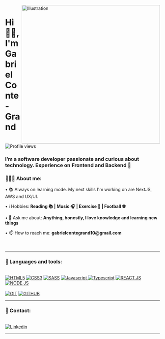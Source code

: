 <img align="right" src="https://www.techyon.es/media/news/web-developer-principales-responsabilidades-y-competencias_1650467356_100.jpg" alt="Illustration" title="Illustration Storyset" width=450/>
    
<h1 align="left">Hi 👋🏽, I'm Gabriel Conte-Grand</h1>

![Profile views](https://gpvc.arturio.dev/gabrlcj)

<h3 align="left">I’m a software developer passionate and curious about technology. Experience on Frontend and Backend 🚀</h3>

<div align="left">
    <h3>👨🏽‍💻 About me:</h3>
        <p>• 📚 Always on learning mode. My next skills I'm working on are NextJS, AWS and UX/UI.</b></p>
        <p>• ℹ️ Hobbies: <b>Reading 📚 | Music 🎧 | Exercise 🏃 | Football ⚽ </b></p>
        <p>• 💬 Ask me about: <b>Anything, honestly, I love knowledge and learning new things</b></p>
        <p>• 📫 How to reach me: <b>gabrielcontegrand10@gmail.com</b></p>
</div><br>


    
--- ---

<div>
  <h3>🧰 Languages and tools:</h3><br>
    <a href="https://"><img src="https://img.shields.io/static/v1?label=&message=HTML5&color=%23E34F26&style=for-the-badge&logo=html5&logoColor=whitesmoke" alt="HTML5"></a>
    <a href="https://"><img src="https://img.shields.io/static/v1?label=&message=CSS3&color=%231572B6&style=for-the-badge&logo=css3&logoColor=whitesmoke" alt="CSS3"></a>
    <a href="https://"><img src="https://img.shields.io/static/v1?label=&message=SASS&color=%23CC6699&style=for-the-badge&logo=sass&logoColor=whitesmoke" alt="SASS"></a>
    <a href="https://"><img src="https://img.shields.io/static/v1?label=&message=Javascript&color=%23F7DF1E&style=for-the-badge&logo=javascript&logoColor=grey" alt="Javascript"> </a>
    <a href="https://"><img src="https://img.shields.io/static/v1?label=&message=Typescript&color=%233178C6&style=for-the-badge&logo=typescript&logoColor=03256C" alt="Typescript"></a>
    <a href="https://"><img src="https://img.shields.io/static/v1?label=&message=REACT.JS&color=%2361DAFB&style=for-the-badge&logo=react&logoColor=grey" alt="REACT.JS"></a>
    <a href="https://"><img src="https://img.shields.io/static/v1?label=&message=NODE&color=%2361DAFB&style=for-the-badge&logo=NodeJS&logoColor=grey" alt="NODE.JS">
    <br><br>
    <a href="https://"><img src="https://img.shields.io/static/v1?label=&message=GIT&color=%23F05032&style=for-the-badge&logo=git&logoColor=whitesmoke" alt="GIT"></a>
    <a href="https://"><img src="https://img.shields.io/static/v1?label=&message=GITHUB&color=%23181717&style=for-the-badge&logo=github&logoColor=whitesmoke" alt="GITHUB"></a>
    
</div>

___

<div>
  <h3>📱 Contact:</h3><br>
    <a href="https://www.linkedin.com/in/gabriel-conte-grand-b5a386198/" target="_blank"><img src="https://img.shields.io/static/v1?label=&message=Linkedin&color=0A66C2&style=for-the-badge&logo=linkedin&logoColor=whitesmoke" alt="Linkedin"></a>
</div>

------

